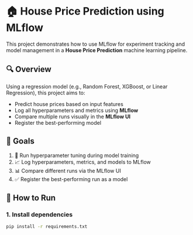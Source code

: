 # 🏠 House Price Prediction using MLflow

This project demonstrates how to use MLflow for experiment tracking and model management in a **House Price Prediction** machine learning pipeline.

## 🔍 Overview

Using a regression model (e.g., Random Forest, XGBoost, or Linear Regression), this project aims to:
- Predict house prices based on input features
- Log all hyperparameters and metrics using **MLflow**
- Compare multiple runs visually in the **MLflow UI**
- Register the best-performing model

## 📌 Goals

1. 🔄 Run hyperparameter tuning during model training
2. 📈 Log hyperparameters, metrics, and models to MLflow
3. 📊 Compare different runs via the MLflow UI
4. ✅ Register the best-performing run as a model

## 🧪 How to Run

### 1. Install dependencies

```bash
pip install -r requirements.txt
